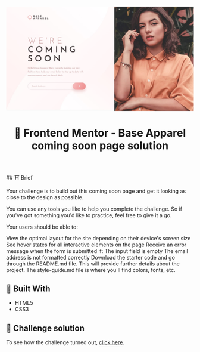 <p align="center">
  <img src="./docs/design/desktop-design.jpg" alt="design base apparel" />
</p>
<h1 align="center">
  🚀 Frontend Mentor - Base Apparel coming soon page solution
</h1>

<br />
<br />
## ⛩️ Brief

Your challenge is to build out this coming soon page and get it looking as close to the design as possible.

You can use any tools you like to help you complete the challenge. So if you've got something you'd like to practice, feel free to give it a go.

Your users should be able to:

View the optimal layout for the site depending on their device's screen size
See hover states for all interactive elements on the page
Receive an error message when the form is submitted if:
The input field is empty
The email address is not formatted correctly
Download the starter code and go through the README.md file. This will provide further details about the project. The style-guide.md file is where you'll find colors, fonts, etc.



## 🧰 Built With

- HTML5
- CSS3



## 🔗 Challenge solution

To see how the challenge turned out, <a href="./index.html">click here</a>.